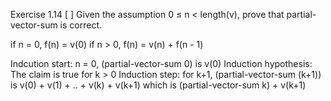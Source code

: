 Exercise 1.14 [ ] Given the assumption 0 ≤ n < length(v), prove that partial- vector-sum is correct.


if n = 0, f(n) = v(0)
if n > 0, f(n) = v(n) + f(n - 1)


Indcution start: n = 0, (partial-vector-sum 0) is v(0)
Induction hypothesis: The claim is true for k > 0
Induction step: for k+1, (partial-vector-sum (k+1)) is v(0) + v(1) + .. + v(k) + v(k+1) which is (partial-vector-sum k) + v(k+1)

